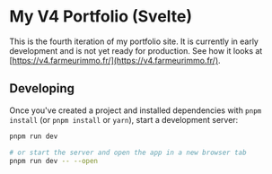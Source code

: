 # My V4 Portfolio (Svelte)

This is the fourth iteration of my portfolio site.
It is currently in early development and is not yet ready for production.
See how it looks at [https://v4.farmeurimmo.fr/](https://v4.farmeurimmo.fr/).

## Developing

Once you've created a project and installed dependencies with `pnpm install` (or `pnpm install` or `yarn`), start a
development server:

```bash
pnpm run dev

# or start the server and open the app in a new browser tab
pnpm run dev -- --open
```
